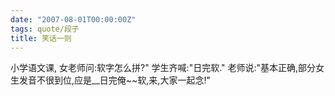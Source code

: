 ```yaml
---
date: "2007-08-01T00:00:00Z"
tags: quote/段子
title: 笑话一则
---
```


小学语文课,
女老师问:软字怎么拼?"
学生齐喊:"日完软."
老师说:"基本正确,部分女生发音不很到位,应是__日完俺\~\~软,来,大家一起念!"
